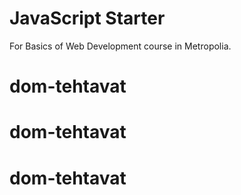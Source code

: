 # JavaScript Starter

For Basics of Web Development course in Metropolia.
# dom-tehtavat
# dom-tehtavat
# dom-tehtavat
